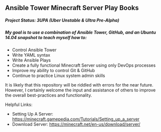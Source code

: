 ## Ansible Tower Minecraft Server Play Books
##### Project Status: 3UPA (Uber Unstable & Ultra Pre-Alpha)
##### My goal is to use a combination of Ansible Tower, GitHub, and an Ubuntu 14.04 snapshot to teach myself how to:
  - Control Ansible Tower
  - Write YAML syntax
  - Write Ansible Plays
  - Create a fully functional Minecraft Server using only DevOps processes
  - Improve my ability to control Git & GitHub
  - Continue to practice Linux system admin skills

It is likely that this repository will be riddled with errors for the near future. However, I certainly welcome the input and assistance of others to improve the overall best-practices and functionality.

Helpful Links:
  - Setting Up A Server:
      https://minecraft.gamepedia.com/Tutorials/Setting_up_a_server
  - Download Server:
      https://minecraft.net/en-us/download/server/

